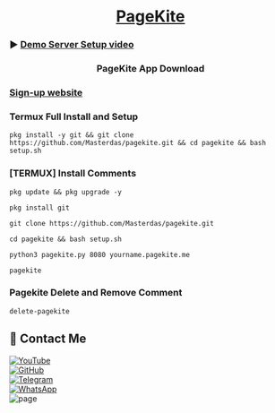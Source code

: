 <h1 align="center"><u>PageKite</u></h1>

### ▶️ [Demo Server Setup video](https://youtu.be/Lp1kQLwC1ko)

<h3 align="center"><a https://pagekite.net/pk/android/">PageKite App Download</a></h3>

### [Sign-up website](https://pagekite.net/signup/)

### Termux Full Install and Setup 
```
pkg install -y git && git clone https://github.com/Masterdas/pagekite.git && cd pagekite && bash setup.sh
```

### [TERMUX] Install Comments

```
pkg update && pkg upgrade -y
```
```
pkg install git
```
```
git clone https://github.com/Masterdas/pagekite.git
```
```
cd pagekite && bash setup.sh
```
```
python3 pagekite.py 8080 yourname.pagekite.me
```
```
pagekite
```

### Pagekite Delete and Remove Comment
```
delete-pagekite
```



## 📌 Contact Me  

<a href="https://youtube.com/@zerodarknexus">
  <img src="https://img.shields.io/badge/YouTube-FF0000?style=for-the-badge&logo=youtube&logoColor=white" alt="YouTube">
</a>  
<br>  

<a href="https://github.com/Masterdas?tab=repositories">
  <img src="https://img.shields.io/badge/GitHub-000000?style=for-the-badge&logo=github&logoColor=white" alt="GitHub">
</a>  
<br>  

<a href="https://t.me/ZeroHackNexus">
  <img src="https://img.shields.io/badge/Telegram-26A5E4?style=for-the-badge&logo=telegram&logoColor=white" alt="Telegram">
</a>  
<br>  

<a href="https://chat.whatsapp.com/II35pNaN25rHqnUmqXK6ag">
  <img src="https://img.shields.io/badge/WhatsApp-25D366?style=for-the-badge&logo=whatsapp&logoColor=white" alt="WhatsApp">
</a>

<br>

<img src="https://pagekite.net/uploads/5ad7aef2-8711861_pk-ascii-ss2.png" alt="page">